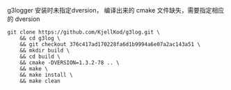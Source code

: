 g3logger 安装时未指定dversion， 编译出来的 cmake 文件缺失，需要指定相应的 dversion

```
git clone https://github.com/KjellKod/g3log.git \
    && cd g3log \
    && git checkout 376c417ad170228fa6d1b9994a6e07a2ac143a51 \
    && mkdir build \
    && cd build \
    && cmake -DVERSION=1.3.2-78 .. \
    && make \
    && make install \
    && make clean
```
